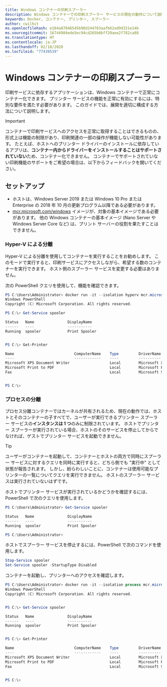```yaml
---
title: Windows コンテナーの印刷スプーラー
description: Windows コンテナーでの印刷スプーラー サービスの現在の動作について説明します
keywords: Docker, コンテナー, プリンター, スプーラー
author: cwilhit
ms.openlocfilehash: e104a87046545b90d244783aafb62ad9d151e14b
ms.sourcegitcommit: 16744984ede5ec94cd265b6bff20aee2f782ca88
ms.translationtype: HT
ms.contentlocale: ja-JP
ms.lasthandoff: 02/18/2020
ms.locfileid: "77439539"
---
```

# <a name="print-spooler-in-windows-containers"></a>Windows コンテナーの印刷スプーラー

印刷サービスに依存するアプリケーションは、Windows コンテナーで正常にコンテナー化できます。 プリンター サービスの機能を正常に有効にするには、特別な要件を満たす必要があります。 このガイドでは、展開を適切に構成する方法について説明します。

> [!IMPORTANT]
> コンテナーで印刷サービスへのアクセスを正常に取得することはできるものの、形式上は機能の制限があり、印刷関連の一部の操作が機能しない可能性があります。 たとえば、ホストへのプリンター ドライバーのインストールに依存しているアプリは、**コンテナー内からドライバーをインストールすることはサポートされていない**ため、コンテナー化できません。 コンテナーでサポートされていない印刷機能のサポートをご希望の場合は、以下からフィードバックを開いてください。

## <a name="setup"></a>セットアップ

* ホストは、Windows Server 2019 または Windows 10 Pro または Enterprise の 2018 年 10 月の更新プログラム以降である必要があります。
* [mcr.microsoft.com/windows](https://hub.docker.com/_/microsoft-windowsfamily-windows) イメージが、対象の基本イメージである必要があります。 他の Windows コンテナーの基本イメージ (Nano Server や Windows Server Core など) は、プリント サーバーの役割を果たすことはできません。

### <a name="hyper-v-isolation"></a>Hyper-V による分離

Hyper-V による分離を使用してコンテナーを実行することをお勧めします。 このモードで実行すると、印刷サービスにアクセスしながら、希望する数のコンテナーを実行できます。 ホスト側のスプーラー サービスを変更する必要はありません。

次の PowerShell クエリを使用して、機能を確認できます。

```PowerShell
PS C:\Users\Administrator> docker run -it --isolation hyperv mcr.microsoft.com/windows:1809 powershell.exe
Windows PowerShell
Copyright (C) Microsoft Corporation. All rights reserved.

PS C:\> Get-Service spooler

Status   Name               DisplayName
------   ----               -----------
Running  spooler            Print Spooler


PS C:\> Get-Printer

Name                           ComputerName    Type         DriverName                PortName        Shared   Published
----                           ------------    ----         ----------                --------        ------   --------
Microsoft XPS Document Writer                  Local        Microsoft XPS Document... PORTPROMPT:     False    False
Microsoft Print to PDF                         Local        Microsoft Print To PDF    PORTPROMPT:     False    False
Fax                                            Local        Microsoft Shared Fax D... SHRFAX:         False    False


PS C:\>
```

### <a name="process-isolation"></a>プロセスの分離

プロセス分離コンテナーではカーネルが共有されるため、現在の動作では、ホストとそのコンテナーの子すべてで、ユーザーが実行できるプリンター スプーラー サービスの**インスタンスは 1 つ**のみに制限されています。 ホストでプリンター スプーラーが実行されている場合、ホストのそのサービスを停止してからでなければ、ゲストでプリンター サービスを起動できません。

> [!TIP]
> ユーザーがコンテナーを起動して、コンテナーとホストの両方で同時にスプーラー サービスに対するクエリを同時に実行すると、どちら側でも "実行中" として状態が報告されます。 しかし、紛らわしいことに、コンテナーは使用可能なプリンターの一覧についてクエリを実行できません。 ホストのスプーラー サービスは実行されていないはずです。 

ホストでプリンター サービスが実行されているかどうかを確認するには、PowerShell で次のクエリを使用します。

```PowerShell
PS C:\Users\Administrator> Get-Service spooler

Status   Name               DisplayName
------   ----               -----------
Running  spooler            Print Spooler

PS C:\Users\Administrator>
```

ホストでスプーラー サービスを停止するには、PowerShell で次のコマンドを使用します。

```PowerShell
Stop-Service spooler
Set-Service spooler -StartupType Disabled
```

コンテナーを起動し、プリンターへのアクセスを確認します。

```PowerShell
PS C:\Users\Administrator> docker run -it --isolation process mcr.microsoft.com/windows:1809 powershell.exe
Windows PowerShell
Copyright (C) Microsoft Corporation. All rights reserved.


PS C:\> Get-Service spooler

Status   Name               DisplayName
------   ----               -----------
Running  spooler            Print Spooler


PS C:\> Get-Printer

Name                           ComputerName    Type         DriverName                PortName        Shared   Published
----                           ------------    ----         ----------                --------        ------   --------
Microsoft XPS Document Writer                  Local        Microsoft XPS Document... PORTPROMPT:     False    False
Microsoft Print to PDF                         Local        Microsoft Print To PDF    PORTPROMPT:     False    False
Fax                                            Local        Microsoft Shared Fax D... SHRFAX:         False    False


PS C:\>
```
